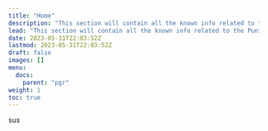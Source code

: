 ```yaml
---
title: "Home"
description: "This section will contain all the known info related to the Punishing: Gray Raven"
lead: "This section will contain all the known info related to the Punishing: Gray Raven"
date: 2023-05-31T22:03:52Z
lastmod: 2023-05-31T22:03:52Z
draft: false
images: []
menu:
  docs:
    parent: "pgr"
weight: 1
toc: true
---
```


sus
